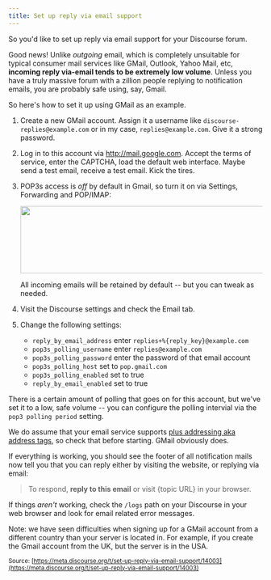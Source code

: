 ```yaml
---
title: Set up reply via email support
---
```


So you'd like to set up reply via email support for your Discourse forum.

Good news! Unlike *outgoing* email, which is completely unsuitable for typical consumer mail services like GMail, Outlook, Yahoo Mail, etc, **incoming reply via-email tends to be extremely low volume**. Unless you have a truly massive forum with a zillion people replying to notification emails, you are probably safe using, say, Gmail.

So here's how to set it up using GMail as an example.

1. Create a new GMail account. Assign it a username like `discourse-replies@example.com` or in my case, `replies@example.com`. Give it a strong password.

2. Log in to this account via http://mail.google.com. Accept the terms of service, enter the CAPTCHA, load the default web interface. Maybe send a test email, receive a test email. Kick the tires. 

3. POP3s access is *off* by default in Gmail, so turn it on via Settings, Forwarding and POP/IMAP:

    <img src="//discourse-meta.s3-us-west-1.amazonaws.com/original/3X/8/5/85b2af6f875cfcef3864d7bf24a7ff7342e3dac1.png" width="513" height="133"> 

    All incoming emails will be retained by default -- but you can tweak as needed.

3. Visit the Discourse settings and check the Email tab.

4. Change the following settings:
   - `reply_by_email_address` enter `replies+%{reply_key}@example.com`
   - `pop3s_polling_username` enter `replies@example.com`
   - `pop3s_polling_password` enter the password of that email account
   - `pop3s_polling_host` set to `pop.gmail.com`
   - `pop3s_polling_enabled` set to true
   - `reply_by_email_enabled` set to true

There is a certain amount of polling that goes on for this account, but we've set it to a low, safe volume -- you can configure the polling intervial via the `pop3 polling period` setting.

We do assume that your email service supports [plus addressing aka address tags](http://en.wikipedia.org/wiki/Email_address#Address_tags), so check that before starting. GMail obviously does.

If everything is working, you should see the footer of all notification mails now tell you that you can reply either by visiting the website, or replying via email:

> To respond, **reply to this email** or visit {topic URL} in your browser.

If things *aren't* working, check the `/logs` path on your Discourse in your web browser and look for email related error messages.

Note: we have seen difficulties when signing up for a GMail account from a different country than your server is located in. For example, if you create the Gmail account from the UK, but the server is in the USA.

<small class="documentation-source">Source: [https://meta.discourse.org/t/set-up-reply-via-email-support/14003](https://meta.discourse.org/t/set-up-reply-via-email-support/14003)</small>
